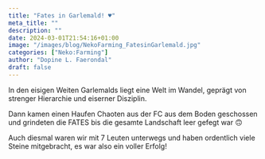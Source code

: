```yaml
---
title: "Fates in Garlemald! ♥"
meta_title: ""
description: ""
date: 2024-03-01T21:54:16+01:00
image: "/images/blog/NekoFarming_FatesinGarlemald.jpg"
categories: ["Neko:Farming"]
author: "Dopine L. Faerondal"
draft: false
---
```


In den eisigen Weiten Garlemalds liegt eine Welt im Wandel, geprägt von strenger Hierarchie und eiserner Disziplin.

Dann kamen einen Haufen Chaoten aus der FC aus dem Boden geschossen und grindeten die FATES bis die gesamte Landschaft leer gefegt war :upside_down_face:

Auch diesmal waren wir mit 7 Leuten unterwegs und haben ordentlich viele Steine mitgebracht, es war also ein voller Erfolg!